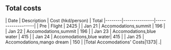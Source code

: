 ## Total costs
| Date   | Description   | Cost (hkd/person) | Total
|--------|---------------|-------------------|
| Pre    | Flight        | 2425              |
| Jan 21 | Accomodations,summit | 196           |
| Jan 22 | Accomodations,summit | 196            |
| Jan 23 | Accomodations,blue water | 415           |
| Jan 24 | Accomodations,blue water|  415         |
| Jan 25 | Accomodations,mango dream | 150         |
|Total Accomodations' Costs|1373| .|
